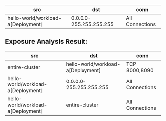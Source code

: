 | src | dst | conn |
|-----|-----|------|
| hello-world/workload-a[Deployment] | 0.0.0.0-255.255.255.255 | All Connections |
## Exposure Analysis Result:
| src | dst | conn |
|-----|-----|------|
| entire-cluster | hello-world/workload-a[Deployment] | TCP 8000,8090 |
| hello-world/workload-a[Deployment] | 0.0.0.0-255.255.255.255 | All Connections |
| hello-world/workload-a[Deployment] | entire-cluster | All Connections |